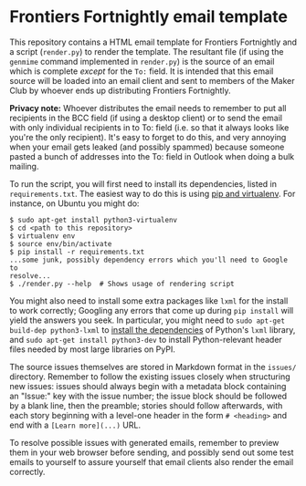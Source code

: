 # Frontiers Fortnightly email template

This repository contains a HTML email template for Frontiers Fortnightly and a
script (`render.py`) to render the template. The resultant file (if using the
`genmime` command implemented in `render.py`) is the source of an email which
is complete *except* for the `To:` field. It is intended that this email source
will be loaded into an email client and sent to members of the Maker Club by
whoever ends up distributing Frontiers Fortnightly.

**Privacy note:** Whoever distributes the email needs to remember to put all
recipients in the BCC field (if using a desktop client) or to send the email
with only individual recipients in to To: field (i.e. so that it always looks
like you're the only recipient). It's easy to forget to do this, and very
annoying when your email gets leaked (and possibly spammed) because someone
pasted a bunch of addresses into the To: field in Outlook when doing a bulk
mailing.

To run the script, you will first need to install its dependencies, listed in
`requirements.txt`. The easiest way to do this is using [pip and
virtualenv](http://docs.python-guide.org/en/latest/dev/virtualenvs/). For
instance, on Ubuntu you might do:

```
$ sudo apt-get install python3-virtualenv
$ cd <path to this repository>
$ virtualenv env
$ source env/bin/activate
$ pip install -r requirements.txt
...some junk, possibly dependency errors which you'll need to Google to
resolve...
$ ./render.py --help  # Shows usage of rendering script
```

You might also need to install some extra packages like `lxml` for the install
to work correctly; Googling any errors that come up during `pip install` will
yield the answers you seek. In particular, you might need to `sudo apt-get
build-dep python3-lxml` to [install the
dependencies](http://lxml.de/installation.html) of Python's `lxml` library, and
`sudo apt-get install python3-dev` to install Python-relevant header files
needed by most large libraries on PyPI.

The source issues themselves are stored in Markdown format in the `issues/`
directory. Remember to follow the existing issues closely when structuring new
issues: issues should always begin with a metadata block containing an "Issue:"
key with the issue number; the issue block should be followed by a blank line,
then the preamble; stories should follow afterwards, with each story beginning
with a level-one header in the form `# <heading>` and end with a `[Learn
more](...)` URL.

To resolve possible issues with generated emails, remember to preview them in
your web browser before sending, and possibly send out some test emails to
yourself to assure yourself that email clients also render the email correctly.
